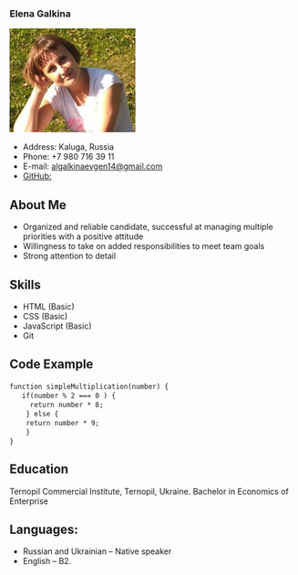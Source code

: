 ### Elena Galkina

![picture](picture.jpg)

- Address: Kaluga, Russia
- Phone: +7 980 716 39 11
- E-mail: <algalkinaevgen14@gmail.com>
- [GitHub:](https://alena299.github.io/rsschool-cv/)

## About Me

- Organized and reliable candidate, successful at managing multiple priorities with a positive attitude
- Willingness to take on added responsibilities to meet team goals
- Strong attention to detail

## Skills

- HTML (Basic)
- CSS (Basic)
- JavaScript (Basic)
- Git

## Code Example

```
function simpleMultiplication(number) {
   if(number % 2 === 0 ) {
     return number * 8;
    } else {
    return number * 9;
    }
}
```

## Education

Ternopil Commercial Institute, Ternopil, Ukraine. Bachelor in Economics of Enterprise

## Languages:

- Russian and Ukrainian – Native speaker
- English – B2.
